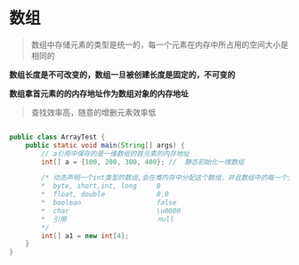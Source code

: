 # 数组

> 数组中存储元素的类型是统一的，每一个元素在内存中所占用的空间大小是相同的

**数组长度是不可改变的，数组一旦被创建长度是固定的，不可变的**

**数组拿首元素的的内存地址作为数组对象的内存地址**

> 查找效率高，随意的增删元素效率低

``` java

public class ArrayTest {
    public static void main(String[] args) {
        // a引用中保存的是一维数组的首元素的内存地址
        int[] a = {100, 200, 300, 400}; //  静态初始化一维数组

        /* 动态声明一个int类型的数组,会在堆内存中分配这个数组，并且数组中的每一个元素都采用默认值。
        *  byte, short,int, long     0
        *  float, double             0.0
        *  boolean                   false
        *  char                      \u0000
        *  引用                       null
        */
        int[] a1 = new int[4];
    }
}

```